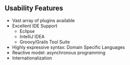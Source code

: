 ## Usability Features

* Vast array of plugins available
* Excellent IDE Support
    - Eclipse
    - IntelliJ IDEA
    - Groovy/Grails Tool Suite
* Highly expressive syntax: Domain Specific Languages
* Reactive model: asynchronous programming
* Internationalization
